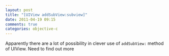 ```yaml
---
layout: post
title: "[UIView addSubView:subview]"
date: 2011-04-19 09:15
comments: true
categories: objective-c
---
```


Apparently there are a lot of possibility in clever use of ``addSubView:`` method of UIView. Need to find out more

